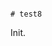                                                                                                                                                                                                                                                                                                                                                              # test8

Init.
